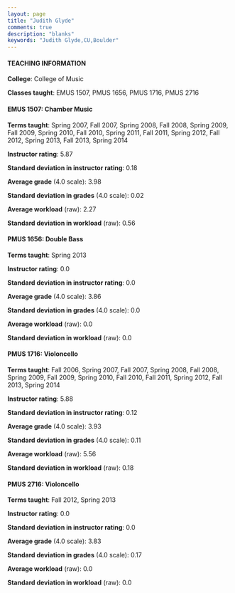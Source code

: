 ```yaml
---
layout: page
title: "Judith Glyde" 
comments: true
description: "blanks"
keywords: "Judith Glyde,CU,Boulder"
---
```

<head>
<script src="https://ajax.googleapis.com/ajax/libs/jquery/2.1.3/jquery.min.js"></script>
<script src="https://dl.dropboxusercontent.com/s/pc42nxpaw1ea4o9/highcharts.js?dl=0"></script>
<!-- <script src="../assets/js/highcharts.js"></script> -->
<style type="text/css">@font-face {
	font-family: "Bebas Neue";
	src: url(https://www.filehosting.org/file/details/544349/BebasNeue Regular.otf) format("opentype");
	}
	h1.Bebas { 
		font-family: "Bebas Neue", Verdana, Tahoma;
	}
</style>
</head>
	   
#### TEACHING INFORMATION

**College**: College of Music

**Classes taught**: EMUS 1507, PMUS 1656, PMUS 1716, PMUS 2716

#### EMUS 1507: Chamber Music

**Terms taught**: Spring 2007, Fall 2007, Spring 2008, Fall 2008, Spring 2009, Fall 2009, Spring 2010, Fall 2010, Spring 2011, Fall 2011, Spring 2012, Fall 2012, Spring 2013, Fall 2013, Spring 2014

**Instructor rating**: 5.87

**Standard deviation in instructor rating**: 0.18

**Average grade** (4.0 scale): 3.98

**Standard deviation in grades** (4.0 scale): 0.02

**Average workload** (raw): 2.27

**Standard deviation in workload** (raw): 0.56

#### PMUS 1656: Double Bass

**Terms taught**: Spring 2013

**Instructor rating**: 0.0

**Standard deviation in instructor rating**: 0.0

**Average grade** (4.0 scale): 3.86

**Standard deviation in grades** (4.0 scale): 0.0

**Average workload** (raw): 0.0

**Standard deviation in workload** (raw): 0.0

#### PMUS 1716: Violoncello

**Terms taught**: Fall 2006, Spring 2007, Fall 2007, Spring 2008, Fall 2008, Spring 2009, Fall 2009, Spring 2010, Fall 2010, Fall 2011, Spring 2012, Fall 2013, Spring 2014

**Instructor rating**: 5.88

**Standard deviation in instructor rating**: 0.12

**Average grade** (4.0 scale): 3.93

**Standard deviation in grades** (4.0 scale): 0.11

**Average workload** (raw): 5.56

**Standard deviation in workload** (raw): 0.18

#### PMUS 2716: Violoncello

**Terms taught**: Fall 2012, Spring 2013

**Instructor rating**: 0.0

**Standard deviation in instructor rating**: 0.0

**Average grade** (4.0 scale): 3.83

**Standard deviation in grades** (4.0 scale): 0.17

**Average workload** (raw): 0.0

**Standard deviation in workload** (raw): 0.0

